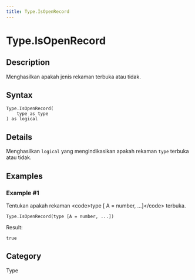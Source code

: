 ```yaml
---
title: Type.IsOpenRecord
---
```


# Type.IsOpenRecord


## Description

Menghasilkan apakah jenis rekaman terbuka atau tidak.


## Syntax

```powerquery
Type.IsOpenRecord(
    type as type
) as logical
```


## Details

Menghasilkan  <code>logical</code> yang mengindikasikan apakah rekaman <code>type</code> terbuka atau tidak.


## Examples

### Example #1 
Tentukan apakah rekaman &lt;code&gt;type [ A = number, ...]&lt;/code&gt; terbuka.
```powerquery
Type.IsOpenRecord(type [A = number, ...])
```

Result: 
```powerquery
true
```




## Category
Type
